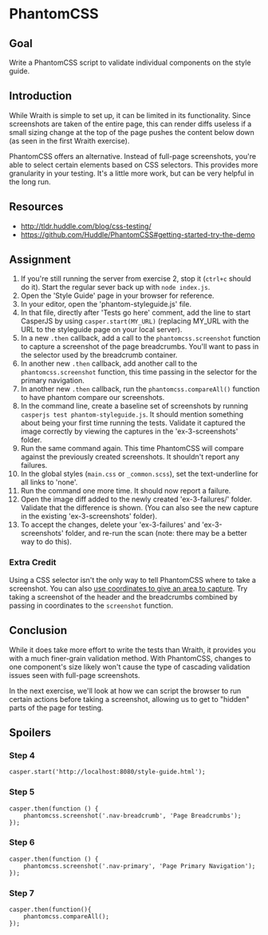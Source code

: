 # PhantomCSS

## Goal
Write a PhantomCSS script to validate individual components on the style guide.

## Introduction

While Wraith is simple to set up, it can be limited in its functionality. Since screenshots are taken of the entire page, this can render diffs useless if a small sizing change at the top of the page pushes the content below down (as seen in the first Wraith exercise).

PhantomCSS offers an alternative. Instead of full-page screenshots, you're able to select certain elements based on CSS selectors. This provides more granularity in your testing. It's a little more work, but can be very helpful in the long run.

## Resources
- http://tldr.huddle.com/blog/css-testing/
- https://github.com/Huddle/PhantomCSS#getting-started-try-the-demo

## Assignment

1. If you're still running the server from exercise 2, stop it (`ctrl+c` should do it). Start the regular sever back up with `node index.js`.
2. Open the 'Style Guide' page in your browser for reference.
3. In your editor, open the 'phantom-styleguide.js' file.
4. In that file, directly after 'Tests go here' comment, add the line to start CasperJS by using `casper.start(MY_URL)` (replacing MY_URL with the URL to the styleguide page on your local server).
5. In a new `.then` callback, add a call to the `phantomcss.screenshot` function to capture a screenshot of the page breadcrumbs. You'll want to pass in the selector used by the breadcrumb container.
6. In another new `.then` callback, add another call to the `phantomcss.screenshot` function, this time passing in the selector for the primary navigation.
7. In another new `.then` callback, run the `phantomcss.compareAll()` function to have phantom compare our screenshots.
8. In the command line, create a baseline set of screenshots by running `casperjs test phantom-styleguide.js`. It should mention something about being your first time running the tests. Validate it captured the image correctly by viewing the captures in the 'ex-3-screenshots' folder.
9. Run the same command again. This time PhantomCSS will compare against the previously created screenshots. It shouldn't report any failures.
10. In the global styles (`main.css` or `_common.scss`), set the text-underline for all links to 'none'.
11. Run the command one more time. It should now report a failure.
12. Open the image diff added to the newly created 'ex-3-failures/' folder. Validate that the difference is shown. (You can also see the new capture in the existing 'ex-3-screenshots' folder).
13. To accept the changes, delete your 'ex-3-failures' and 'ex-3-screenshots' folder, and re-run the scan (note: there may be a better way to do this).

### Extra Credit

Using a CSS selector isn't the only way to tell PhantomCSS where to take a screenshot. You can also [use coordinates to give an area to capture](https://github.com/Huddle/PhantomCSS#there-are-different-ways-to-take-a-screenshot). Try taking a screenshot of the header and the breadcrumbs combined by passing in coordinates to the `screenshot` function.

## Conclusion

While it does take more effort to write the tests than Wraith, it provides you with a much finer-grain validation method. With PhantomCSS, changes to one component's size likely won't cause the type of cascading validation issues seen with full-page screenshots.

In the next exercise, we'll look at how we can script the browser to run certain actions before taking a screenshot, allowing us to get to "hidden" parts of the page for testing.

## Spoilers

### Step 4

```
casper.start('http://localhost:8080/style-guide.html');
```

### Step 5

```
casper.then(function () {
    phantomcss.screenshot('.nav-breadcrumb', 'Page Breadcrumbs');
});
```

### Step 6

```
casper.then(function () {
    phantomcss.screenshot('.nav-primary', 'Page Primary Navigation');
});
```

### Step 7

```
casper.then(function(){
    phantomcss.compareAll();
});
```

